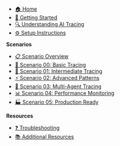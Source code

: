<!-- _sidebar.md -->

* [🏠 Home](/)
* [📖 Getting Started](getting-started.md)
* [🔍 Understanding AI Tracing](ai-tracing-overview.md)
* [⚙️ Setup Instructions](setup.md)

**Scenarios**

* [📋 Scenario Overview](scenarios/overview.md)
* [🚀 Scenario 00: Basic Tracing](scenarios/scenario-00.md)
* [🔧 Scenario 01: Intermediate Tracing](scenarios/scenario-01.md)
* [⚡ Scenario 02: Advanced Patterns](scenarios/scenario-02.md)
* [🤖 Scenario 03: Multi-Agent Tracing](scenarios/scenario-03.md)
* [📊 Scenario 04: Performance Monitoring](scenarios/scenario-04.md)
* [🏭 Scenario 05: Production Ready](scenarios/scenario-05.md)

**Resources**

* [❓ Troubleshooting](troubleshooting.md)
* [📚 Additional Resources](resources.md)
